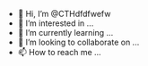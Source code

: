 - 👋 Hi, I’m @CTHdfdfwefw
- 👀 I’m interested in ...
- 🌱 I’m currently learning ...
- 💞️ I’m looking to collaborate on ...
- 📫 How to reach me ...

<!---
CTHdfdfwefw/CTHdfdfwefw is a ✨ special ✨ repository because its `README.md` (this file) appears on your GitHub profile.
You can click the Preview link to take a look at your changes.
--->
